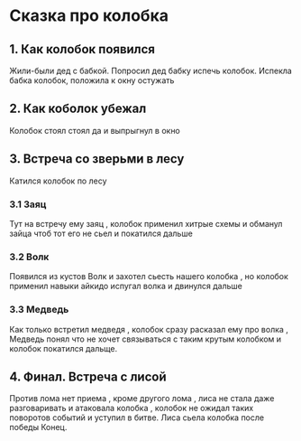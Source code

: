 # Сказка про колобка

## 1. Как колобок появился
Жили-были дед с бабкой. 
Попросил дед бабку испечь колобок.
Испекла бабка колобок, положила к окну остужать
## 2. Как коболок убежал
Колобок стоял стоял да и выпрыгнул в окно
## 3. Встреча со зверьми в лесу
Катился колобок по лесу
### 3.1 Заяц
Тут на встречу ему заяц , колобок применил хитрые схемы и обманул зайца чтоб тот его не сьел и покатился дальше
### 3.2 Волк
Появился из кустов Волк и захотел сьесть нашего колобка , но колобок применил навыки айкидо испугал волка и двинулся дальше
### 3.3 Медведь
 Как только встретил медведя , колобок сразу расказал ему про волка , Медведь понял что не хочет связываться с таким крутым колобком и колобок покатился дальще.
## 4. Финал. Встреча с лисой
Против лома нет приема , кроме другого лома , лиса не стала даже разговаривать и атаковала колобка , колобок не ожидал таких поворотов событий и уступил в битве. Лиса сьела колобка после победы Конец.